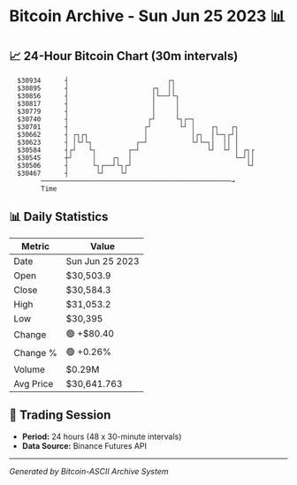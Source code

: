 # Bitcoin Archive - Sun Jun 25 2023 📊

## 📈 24-Hour Bitcoin Chart (30m intervals)

```
  $30934      ┤                         ┌┐                     
  $30895      ┤                     ┌┐  ││                     
  $30856      ┤                     │└──┘└┐                    
  $30817      ┤                     │     │                    
  $30779      ┤                     │     │                    
  $30740      ┤                    ┌┘     └┐┌─┐                
  $30701      ┤                   ┌┘       └┘ │    ┌┐   ┌┐     
  $30662      ┤ ┌┐┌┐              │           │┌┐  │└─┐┌┘│     
  $30623      ┤ │└┘└┐           ┌─┘           └┘└─┐│  ││ │     
  $30584      ┤┌┘   └┐        ┌─┘                 └┘  └┘ │ ┌┐┌ 
  $30545      ┼┘     │    ┌┐  │                          └─┘││ 
  $30506      ┤      └┐┌──┘└┐┌┘                             └┘ 
  $30467      ┤       └┘    └┘                                 
        ────────────────────────────────────────────────→
        Time
```

## 📊 Daily Statistics

| Metric | Value |
|--------|-------|
| Date | Sun Jun 25 2023 |
| Open | $30,503.9 |
| Close | $30,584.3 |
| High | $31,053.2 |
| Low | $30,395 |
| Change | 🟢 +$80.40 |
| Change % | 🟢 +0.26% |
| Volume | $0.29M |
| Avg Price | $30,641.763 |

## 📅 Trading Session

- **Period:** 24 hours (48 x 30-minute intervals)
- **Data Source:** Binance Futures API

---
*Generated by Bitcoin-ASCII Archive System*
